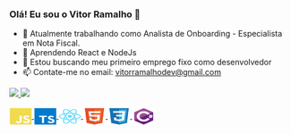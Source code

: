 ### Olá! Eu sou o Vitor Ramalho 👋


- 🔭 Atualmente trabalhando como Analista de Onboarding - Especialista em Nota Fiscal.
- 🌱 Aprendendo React e NodeJs
- 🤔 Estou buscando meu primeiro emprego fixo como desenvolvedor
- 📫 Contate-me no email: vitorramalhodev@gmail.com

<div>
  <a href="https://github.com/vitor-ramalho">
  <img height="180em" src="https://github-readme-stats.vercel.app/api?username=vitor-ramalho&show_icons=true&theme=dark&include_all_commits=true&count_private=true"/>
  <img height="180em" src="https://github-readme-stats.vercel.app/api/top-langs/?username=vitor-ramalho&layout=compact&langs_count=7&theme=dark"/>
</div>

<div style="display: inline_block"><br>
  <img align="center" alt="Vitor-Js" height="30" width="40" src="https://raw.githubusercontent.com/devicons/devicon/master/icons/javascript/javascript-plain.svg">
  <img align="center" alt="Vitor-Ts" height="30" width="40" src="https://raw.githubusercontent.com/devicons/devicon/master/icons/typescript/typescript-plain.svg">
  <img align="center" alt="Vitor-React" height="30" width="40" src="https://raw.githubusercontent.com/devicons/devicon/master/icons/react/react-original.svg">
  <img align="center" alt="Vitor-HTML" height="30" width="40" src="https://raw.githubusercontent.com/devicons/devicon/master/icons/html5/html5-original.svg">
  <img align="center" alt="Vitor-CSS" height="30" width="40" src="https://raw.githubusercontent.com/devicons/devicon/master/icons/css3/css3-original.svg">
  <img align="center" alt="Vitor-Csharp" height="30" width="40" src="https://raw.githubusercontent.com/devicons/devicon/master/icons/csharp/csharp-original.svg">
</div>
  
